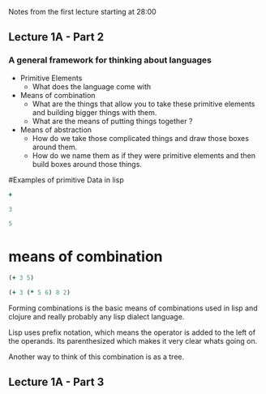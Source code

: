 Notes from the first lecture starting at 28:00

## Lecture 1A - Part 2

### A general framework for thinking about languages
  * Primitive Elements
    - What does the language come with
  * Means of combination
    - What are the things that allow you to take these primitive elements and
     building bigger things with them.
    - What are the means of putting things together ?
  * Means of abstraction
    - How do we take those complicated things and draw those boxes around them.
    - How do we name them as if they were primitive elements and then build boxes
      around those things.


#Examples of primitive Data in lisp

```clojure
+

3

5
```

# means of combination
```clojure
(+ 3 5)

(+ 3 (* 5 6) 8 2)

```
Forming combinations is the basic means of combinations used in lisp and clojure
and really probably any lisp dialect language.

Lisp uses prefix notation, which means the operator is added to the left of
the operands. Its parenthesized which makes it very clear whats going on.

Another way to think of this combination is as a tree. 






## Lecture 1A - Part 3






